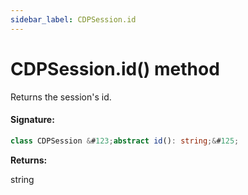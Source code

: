 ```yaml
---
sidebar_label: CDPSession.id
---
```


# CDPSession.id() method

Returns the session's id.

#### Signature:

```typescript
class CDPSession &#123;abstract id(): string;&#125;
```

**Returns:**

string
